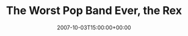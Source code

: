 ---
templateKey: event
guid: 08940468-6eab-11ea-99c5-002590d1d1b0
date: 2007-10-03T15:00:00+00:00
eventTime: '6:30-8:30pm'
title: The Worst Pop Band Ever, the Rex
artist: The Worst Pop Band Ever
city: Toronto
venue: the Rex
group: Tim Shia
---